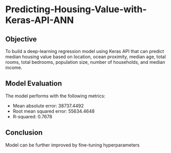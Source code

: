# Predicting-Housing-Value-with-Keras-API-ANN

## Objective
To build a deep-learning regression model using Keras API that can predict median housing value based on location, ocean proximity, median age, total rooms, total bedrooms, population size, number of households, and median income.

## Model Evaluation
The model performs with the following metrics:
- Mean absolute error: 38737.4492
- Root mean squared error: 55634.4648
- R-squared: 0.7678

## Conclusion
Model can be further improved by fine-tuning hyperparameters
